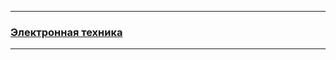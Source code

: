 ***************************************************************
### [Электронная техника](https://plushie-neko.github.io/exa2/old_fuck)
***************************************************************
